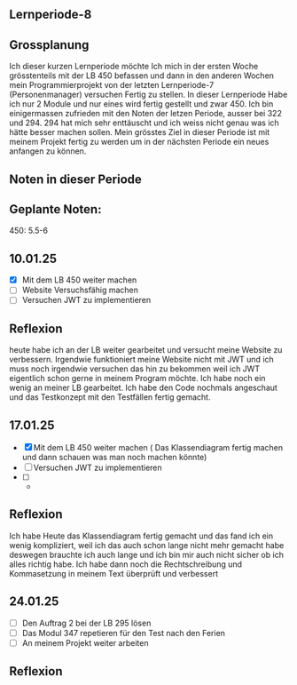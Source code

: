 ## Lernperiode-8



## Grossplanung

Ich dieser kurzen Lernperiode möchte Ich mich in der ersten Woche grösstenteils mit der LB 450 befassen und dann in den anderen Wochen mein Programmierprojekt von der letzten Lernperiode-7 (Personenmanager) versuchen Fertig zu stellen. In dieser Lernperiode Habe ich nur 2 Module und nur eines wird fertig gestellt und zwar 450. Ich bin einigermassen zufrieden mit den Noten der letzen Periode, ausser bei 322 und 294. 294 hat mich sehr enttäuscht und ich weiss nicht genau was ich hätte besser machen sollen. Mein grösstes Ziel in dieser Periode ist mit meinem Projekt fertig zu werden um in der nächsten Periode ein neues anfangen zu können.

## Noten in dieser Periode



## Geplante Noten:

450: 5.5-6

## 10.01.25
- [x] Mit dem LB 450 weiter machen
- [ ] Website Versuchsfähig machen
- [ ] Versuchen JWT zu implementieren
 
## Reflexion

heute habe ich an der LB weiter gearbeitet und versucht meine Website zu verbessern. Irgendwie funktioniert meine Website nicht mit JWT und ich muss noch irgendwie versuchen das hin zu bekommen weil ich JWT eigentlich schon gerne in meinem Program möchte. Ich habe noch ein wenig an meiner LB gearbeitet. Ich habe den Code nochmals angeschaut und das Testkonzept mit den Testfällen fertig gemacht.


## 17.01.25
- [x] Mit dem LB 450 weiter machen ( Das Klassendiagram fertig machen und dann schauen was man noch machen könnte)
- [ ] Versuchen JWT zu implementieren
- [ ] -
 
## Reflexion
Ich habe Heute das Klassendiagram fertig gemacht und das fand ich ein wenig kompliziert, weil ich das auch schon lange nicht mehr gemacht habe deswegen brauchte ich auch lange und ich bin mir auch nicht sicher ob ich alles richtig habe. Ich habe dann noch die Rechtschreibung und Kommasetzung in meinem Text überprüft und verbessert


## 24.01.25
- [ ] Den Auftrag 2 bei der LB 295 lösen
- [ ] Das Modul 347 repetieren für den Test nach den Ferien
- [ ] An meinem Projekt weiter arbeiten
 
## Reflexion

